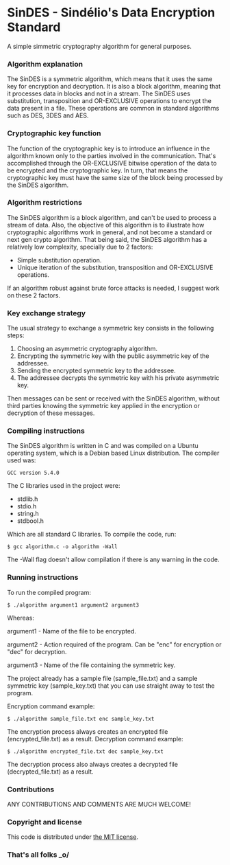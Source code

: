 # SinDES - Sindélio's Data Encryption Standard

A simple simmetric cryptography algorithm for general purposes.

### Algorithm explanation

The SinDES is a symmetric algorithm, which means that it uses the same key for encryption and decryption. It is also a block algorithm, meaning that it processes data in blocks and not in a stream. The SinDES uses substitution, transposition and OR-EXCLUSIVE operations to encrypt the data present in a file. These operations are common in standard algorithms such as DES, 3DES and AES.

### Cryptographic key function

The function of the cryptographic key is to introduce an influence in the algorithm known only to the parties involved in the communication. That's accomplished through the OR-EXCLUSIVE bitwise operation of the data to be encrypted and the cryptographic key. In turn, that means the cryptographic key must have the same size of the block being processed by the SinDES algorithm.

### Algorithm restrictions

The SinDES algorithm is a block algorithm, and can't be used to process a stream of data. Also, the objective of this algorithm is to illustrate how cryptographic algorithms work in general, and not become a standard or next gen crypto algorithm. That being said, the SinDES algorithm has a relatively low complexity, specially due to 2 factors:

- Simple substitution operation.
- Unique iteration of the substitution, transposition and OR-EXCLUSIVE operations.

If an algorithm robust against brute force attacks is needed, I suggest work on these 2 factors.

### Key exchange strategy

The usual strategy to exchange a symmetric key consists in the following steps:

1. Choosing an asymmetric cryptography algorithm.
2. Encrypting the symmetric key with the public asymmetric key of the addressee.
3. Sending the encrypted symmetric key to the addressee.
4. The addressee decrypts the symmetric key with his private asymmetric key.

Then messages can be sent or received with the SinDES algorithm, without third parties knowing the symmetric key applied in the encryption or decryption of these messages.

### Compiling instructions

The SinDES algorithm is written in C and was compiled on a Ubuntu operating system, which is a Debian based Linux distribution. The compiler used was:
```
GCC version 5.4.0
```
The C libraries used in the project were:

- stdlib.h
- stdio.h
- string.h
- stdbool.h

Which are all standard C libraries. 
To compile the code, run:
```
$ gcc algorithm.c -o algorithm -Wall
```
The -Wall flag doesn't allow compilation if there is any warning in the code.

### Running instructions

To run the compiled program:
```
$ ./algorithm argument1 argument2 argument3
```
Whereas:

argument1 - Name of the file to be encrypted.

argument2 - Action required of the program. Can be "enc" for encryption or "dec" for decryption.

argument3 - Name of the file containing the symmetric key.

The project already has a sample file (sample_file.txt) and a sample symmetric key (sample_key.txt) that you can use straight away to test the program. 

Encryption command example:
```
$ ./algorithm sample_file.txt enc sample_key.txt
```
The encryption process always creates an encrypted file (encrypted_file.txt) as a result. 
Decryption command example:
```
$ ./algorithm encrypted_file.txt dec sample_key.txt
```
The decryption process also always creates a decrypted file (decrypted_file.txt) as a result.
### Contributions

ANY CONTRIBUTIONS AND COMMENTS ARE MUCH WELCOME!

### Copyright and license
This code is distributed under [the MIT license](https://github.com/sindelio/SinDES/blob/master/LICENSE).

### That's all folks _o/
